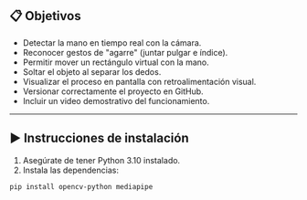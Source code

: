 ## 📋 Objetivos

- Detectar la mano en tiempo real con la cámara.
- Reconocer gestos de "agarre" (juntar pulgar e índice).
- Permitir mover un rectángulo virtual con la mano.
- Soltar el objeto al separar los dedos.
- Visualizar el proceso en pantalla con retroalimentación visual.
- Versionar correctamente el proyecto en GitHub.
- Incluir un video demostrativo del funcionamiento.

---

## ▶️ Instrucciones de instalación

1. Asegúrate de tener Python 3.10 instalado.
2. Instala las dependencias:

```bash
pip install opencv-python mediapipe

